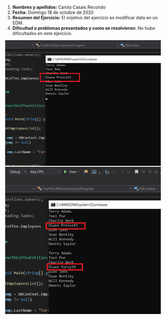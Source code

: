 1. **Nombres y apellidos:** Carola Casais Recondo
2. **Fecha:** Domingo 18 de octubre de 2020
3. **Resumen del Ejercicio:** El onjetivo del ejercicio es modificar data en un EDM.
4. **Dificultad o problemas presentados y como se resolvieron:** No hubo dificultades en este ejercicio.

![imagen1](img1.png)
![imagen2](img2.png)
